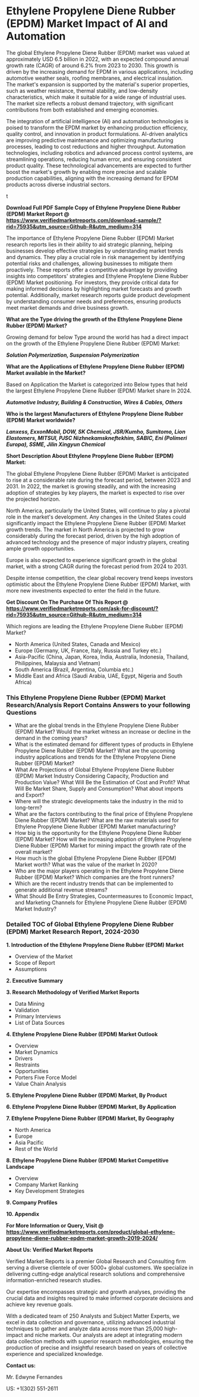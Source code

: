 <meta name="title" content="Global Ethylene Propylene Diene Rubber (EPDM) Market Impact of AI and Automation"><meta name="description" content="The global Ethylene Propylene Diene Rubber (EPDM) market was valued at approximately USD 6.5 billion in 2022, with an expected compound annual growth rate (CAGR) of ar"><meta name="title" content="Ethylene Propylene Diene Rubber (EPDM) Market Size, Share, Scope, Trends, Growth, Opportunities, Analysis, Forecast"><h1>Ethylene Propylene Diene Rubber (EPDM) Market Impact of AI and Automation</h1><p>The global Ethylene Propylene Diene Rubber (EPDM) market was valued at approximately USD 6.5 billion in 2022, with an expected compound annual growth rate (CAGR) of around 6.2% from 2023 to 2030. This growth is driven by the increasing demand for EPDM in various applications, including automotive weather seals, roofing membranes, and electrical insulation. The market's expansion is supported by the material's superior properties, such as weather resistance, thermal stability, and low-density characteristics, which make it suitable for a wide range of industrial uses. The market size reflects a robust demand trajectory, with significant contributions from both established and emerging economies.</p><p>The integration of artificial intelligence (AI) and automation technologies is poised to transform the EPDM market by enhancing production efficiency, quality control, and innovation in product formulations. AI-driven analytics are improving predictive maintenance and optimizing manufacturing processes, leading to cost reductions and higher throughput. Automation technologies, including robotics and advanced process control systems, are streamlining operations, reducing human error, and ensuring consistent product quality. These technological advancements are expected to further boost the market's growth by enabling more precise and scalable production capabilities, aligning with the increasing demand for EPDM products across diverse industrial sectors.</p>t</p><p id="" class=""><strong>Download Full PDF Sample Copy of Ethylene Propylene Diene Rubber (EPDM) Market Report @ <a href="https://www.verifiedmarketreports.com/download-sample/?rid=75935&utm_source=Github-R&utm_medium=314" target="_blank">https://www.verifiedmarketreports.com/download-sample/?rid=75935&utm_source=Github-R&utm_medium=314</a></strong></p><p>The importance of&nbsp;Ethylene Propylene Diene Rubber (EPDM) Market research reports lies in their ability to aid strategic planning, helping businesses develop effective strategies by understanding market trends and dynamics. They play a crucial role in risk management by identifying potential risks and challenges, allowing businesses to mitigate them proactively. These reports offer a competitive advantage by providing insights into competitors' strategies and Ethylene Propylene Diene Rubber (EPDM) Market positioning. For investors, they provide critical data for making informed decisions by highlighting market forecasts and growth potential. Additionally, market research reports guide product development by understanding consumer needs and preferences, ensuring products meet market demands and drive business growth.</p><p><strong>What are the&nbsp;Type driving the growth of the Ethylene Propylene Diene Rubber (EPDM) Market?</strong></p><p id="" class="">Growing demand for below Type around the world has had a direct impact on the growth of the Ethylene Propylene Diene Rubber (EPDM) Market:</p><em><strong>Solution Polymerization, Suspension Polymerization</strong></em></p><strong>What are the&nbsp;Applications&nbsp;of Ethylene Propylene Diene Rubber (EPDM) Market available in the Market?</strong></p><p id="" class="">Based on Application the Market is categorized into Below types that held the largest Ethylene Propylene Diene Rubber (EPDM) Market share In 2024.</p><em><strong>Automotive Industry, Building & Construction, Wires & Cables, Others</strong></em></p><strong>Who is the largest Manufacturers of Ethylene Propylene Diene Rubber (EPDM) Market worldwide?</strong></p><p><em><strong>Lanxess, ExxonMobil, DOW, SK Chemical, JSR/Kumho, Sumitomo, Lion Elastomers, MITSUI, PJSC Nizhnekamskneftekhim, SABIC, Eni (Polimeri Europa), SSME, Jilin Xingyun Chemical</strong></em></p><p id="" class=""><strong>Short Description About Ethylene Propylene Diene Rubber (EPDM) Market:</strong></p><p>The global Ethylene Propylene Diene Rubber (EPDM) Market is anticipated to rise at a considerable rate during the forecast period, between 2023 and 2031. In 2022, the market is growing steadily, and with the increasing adoption of strategies by key players, the market is expected to rise over the projected horizon.</p><p>North America, particularly the United States, will continue to play a pivotal role in the market's development. Any changes in the United States could significantly impact the Ethylene Propylene Diene Rubber (EPDM) Market growth trends. The market in North America is projected to grow considerably during the forecast period, driven by the high adoption of advanced technology and the presence of major industry players, creating ample growth opportunities.</p><p>Europe is also expected to experience significant growth in the global market, with a strong CAGR during the forecast period from 2024 to 2031.</p><p>Despite intense competition, the clear global recovery trend keeps investors optimistic about the Ethylene Propylene Diene Rubber (EPDM) Market, with more new investments expected to enter the field in the future.</p><p id="" class=""><strong>Get Discount On The Purchase Of This Report @ <a href="https://www.verifiedmarketreports.com/ask-for-discount/?rid=75935&utm_source=Github-R&utm_medium=314" target="_blank">https://www.verifiedmarketreports.com/ask-for-discount/?rid=75935&utm_source=Github-R&utm_medium=314</a></strong></p>Which regions are leading the Ethylene Propylene Diene Rubber (EPDM) Market?</p><ul><li>North America (United States, Canada and Mexico)</li><li>Europe (Germany, UK, France, Italy, Russia and Turkey etc.)</li><li>Asia-Pacific (China, Japan, Korea, India, Australia, Indonesia, Thailand, Philippines, Malaysia and Vietnam)</li><li>South America (Brazil, Argentina, Columbia etc.)</li><li>Middle East and Africa (Saudi Arabia, UAE, Egypt, Nigeria and South Africa)</li></ul><h3 id="" class="">This Ethylene Propylene Diene Rubber (EPDM) Market Research/Analysis Report Contains Answers to your following Questions</h3><ul><li>What are the global trends in the Ethylene Propylene Diene Rubber (EPDM) Market? Would the market witness an increase or decline in the demand in the coming years?</li><li>What is the estimated demand for different types of products in Ethylene Propylene Diene Rubber (EPDM) Market? What are the upcoming industry applications and trends for the Ethylene Propylene Diene Rubber (EPDM) Market?</li><li>What Are Projections of Global Ethylene Propylene Diene Rubber (EPDM) Market Industry Considering Capacity, Production and Production Value? What Will Be the Estimation of Cost and Profit? What Will Be Market Share, Supply and Consumption? What about imports and Export?</li><li>Where will the strategic developments take the industry in the mid to long-term?</li><li>What are the factors contributing to the final price of Ethylene Propylene Diene Rubber (EPDM) Market? What are the raw materials used for Ethylene Propylene Diene Rubber (EPDM) Market manufacturing?</li><li>How big is the opportunity for the Ethylene Propylene Diene Rubber (EPDM) Market? How will the increasing adoption of Ethylene Propylene Diene Rubber (EPDM) Market for mining impact the growth rate of the overall market?</li><li>How much is the global Ethylene Propylene Diene Rubber (EPDM) Market worth? What was the value of the market In 2020?</li><li>Who are the major players operating in the Ethylene Propylene Diene Rubber (EPDM) Market? Which companies are the front runners?</li><li>Which are the recent industry trends that can be implemented to generate additional revenue streams?</li><li>What Should Be Entry Strategies, Countermeasures to Economic Impact, and Marketing Channels for Ethylene Propylene Diene Rubber (EPDM) Market Industry?</li></ul><h3 id="" class="">Detailed TOC of Global Ethylene Propylene Diene Rubber (EPDM) Market Research Report, 2024-2030</h3><p id="" class=""><strong>1. Introduction of the Ethylene Propylene Diene Rubber (EPDM) Market</strong></p><ul><li>Overview of the Market</li><li>Scope of Report</li><li>Assumptions</li></ul><p id="" class=""><strong>2. Executive Summary</strong></p><p id="" class=""><strong>3. Research Methodology of Verified Market Reports</strong></p><ul><li>Data Mining</li><li>Validation</li><li>Primary Interviews</li><li>List of Data Sources</li></ul><p id="" class=""><strong>4. Ethylene Propylene Diene Rubber (EPDM) Market Outlook</strong></p><ul><li>Overview</li><li>Market Dynamics</li><li>Drivers</li><li>Restraints</li><li>Opportunities</li><li>Porters Five Force Model</li><li>Value Chain Analysis</li></ul><p id="" class=""><strong>5. Ethylene Propylene Diene Rubber (EPDM) Market, By Product</strong></p><p id="" class=""><strong>6. Ethylene Propylene Diene Rubber (EPDM) Market, By Application</strong></p><p id="" class=""><strong>7. Ethylene Propylene Diene Rubber (EPDM) Market, By Geography</strong></p><ul><li>North America</li><li>Europe</li><li>Asia Pacific</li><li>Rest of the World</li></ul><p id="" class=""><strong>8. Ethylene Propylene Diene Rubber (EPDM) Market Competitive Landscape</strong></p><ul><li>Overview</li><li>Company Market Ranking</li><li>Key Development Strategies</li></ul><p id="" class=""><strong>9. Company Profiles</strong></p><p id="" class=""><strong>10. Appendix</strong></p><p id="" class=""><strong>For More Information or Query, Visit @ <a href="https://www.verifiedmarketreports.com/product/global-ethylene-propylene-diene-rubber-epdm-market-growth-2019-2024/" target="_blank">https://www.verifiedmarketreports.com/product/global-ethylene-propylene-diene-rubber-epdm-market-growth-2019-2024/</a></strong></p><p id="" class=""><strong>About Us: Verified Market Reports</strong></p><p id="" class="">Verified Market Reports is a premier Global Research and Consulting firm serving a diverse clientele of over 5000+ global customers. We specialize in delivering cutting-edge analytical research solutions and comprehensive information-enriched research studies.</p><p id="" class="">Our expertise encompasses strategic and growth analyses, providing the crucial data and insights required to make informed corporate decisions and achieve key revenue goals.</p><p id="" class="">With a dedicated team of 250 Analysts and Subject Matter Experts, we excel in data collection and governance, utilizing advanced industrial techniques to gather and analyze data across more than 25,000 high-impact and niche markets. Our analysts are adept at integrating modern data collection methods with superior research methodologies, ensuring the production of precise and insightful research based on years of collective experience and specialized knowledge.</p><p id="" class=""><strong>Contact us:</strong></p><p id="" class="">Mr. Edwyne Fernandes</p><p id="" class="">US: +1(302) 551-2611</p>